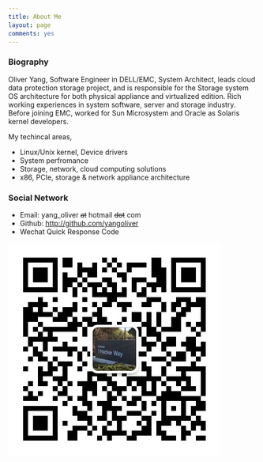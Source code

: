 ```yaml
---
title: About Me
layout: page
comments: yes
---
```


### Biography

Oliver Yang, Software Engineer in DELL/EMC, System Architect, leads cloud data protection storage project,
and is responsible for the Storage system OS architecture for both physical appliance and virtualized edition.
Rich working experiences in system software, server and storage industry. Before joining EMC, worked for Sun Microsystem and Oracle as Solaris kernel developers.

My techincal areas,

- Linux/Unix kernel, Device drivers
- System perfromance
- Storage, network, cloud computing solutions
- x86, PCIe, storage & network appliance architecture

### Social Network
<script src="//platform.linkedin.com/in.js" type="text/javascript"></script>
<script type="IN/MemberProfile" data-id="https://www.linkedin.com/in/yayong" data-format="inline" data-related="false"></script>
- Email: yang_oliver ~~at~~ hotmail ~~dot~~ com
- Github: <http://github.com/yangoliver>
- Wechat Quick Response Code

![Quick Response Code](/media/images/wechat_account.jpg "Please scan it by your wechat app")
